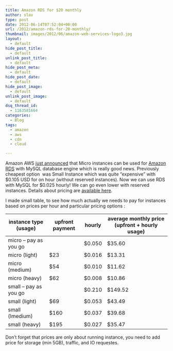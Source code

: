 ```yaml
---
title: Amazon RDS for $20 monthly
author: slav
type: post
date: 2012-06-14T07:52:04+00:00
url: /2012/amazon-rds-for-20-monthly/
thumbnail: images/2012/06/amazon-web-services-logo3.jpg
layout:
  - default
hide_post_title:
  - default
unlink_post_title:
  - default
hide_post_meta:
  - default
hide_post_date:
  - default
hide_post_image:
  - default
unlink_post_image:
  - default
dsq_thread_id:
  - 1163581664
categories:
  - Blog
tags:
  - amazon
  - aws
  - cdn
  - cloud

---
```

Amazon AWS [just announced](http://aws.amazon.com/about-aws/whats-new/2012/06/11/amazon-rds-micro/) that Micro instances can be used for [Amazon RDS](http://aws.amazon.com/rds/) with MySQL database engine which is really good news. Previously cheapest option  was Small Instance which was quite “expensive” with $0.105 USD for on hour (without reserved instances). Now we can use RDS with MySQL for $0.025 hourly! We can go even lower with reserved instances. Details about pricing are [available here](http://aws.amazon.com/rds/pricing/).

<!--more-->

I made small table, to see how much actually we needs to pay for instances based on prices per hour and particular pricing options :

|instance type (usage)|upfront payment|hourly|average monthly price (upfront + hourly usage)|
--- | --- | --- | --- |
|micro &#8211; pay as you go||   $0.050  | $35.60  
|micro (light)|$23|$0.016| $13.31 |
|micro (medium)|$54| $0.010| $11.62|
|micro (heavy)|$62|$0.008|$10.86|
|small &#8211; pay as you go||   $0.210|      $149.52|
|small (light)|$69|$0.053|$43.49|
|small (lmedium)|$160|$0.037|$39.68|
|small (heavy)|$195|$0.027|$35.47|

Don&#8217;t forget that prices are only about running instance, you need to add price for storage (min 5GB), traffic, and IO requestes.